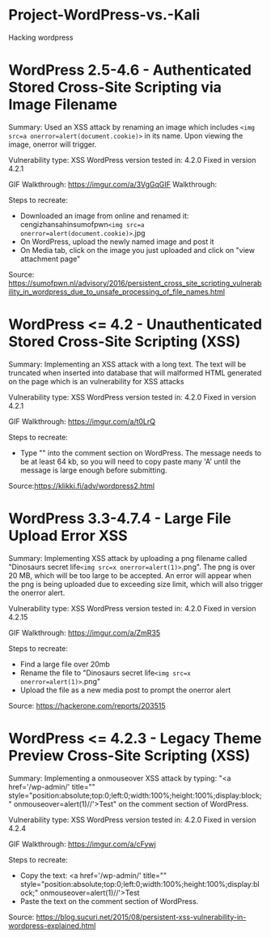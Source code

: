 # Project-WordPress-vs.-Kali
Hacking wordpress

# WordPress 2.5-4.6 - Authenticated Stored Cross-Site Scripting via Image Filename

Summary: Used an XSS attack by renaming an image which includes ```<img src=a onerror=alert(document.cookie)>``` in its name. Upon viewing the image, onerror will trigger.

Vulnerability type: XSS
WordPress version tested in: 4.2.0
Fixed in version 4.2.1

GIF Walkthrough: https://imgur.com/a/3VgGqGIF Walkthrough: 

Steps to recreate: 
- Downloaded an image from online and renamed it: cengizhansahinsumofpwn```<img src=a onerror=alert(document.cookie)>```.jpg
- On WordPress, upload the newly named image and post it
- On Media tab, click on the image you just uploaded and click on "view attachment page"

Source: https://sumofpwn.nl/advisory/2016/persistent_cross_site_scripting_vulnerability_in_wordpress_due_to_unsafe_processing_of_file_names.html

# WordPress <= 4.2 - Unauthenticated Stored Cross-Site Scripting (XSS)

Summary: Implementing an XSS attack with a long text. The text will be truncated when inserted into database that will malformed HTML generated on the page which is an vulnerability for XSS attacks

Vulnerability type: XSS
WordPress version tested in: 4.2.0
Fixed in version 4.2.1

GIF Walkthrough: https://imgur.com/a/t0LrQ

Steps to recreate: 
- Type "<a title='x onmouseover=alert(unescape(/hello%20world/.source)) style=position:absolute;left:0;top:0;width:5000px;height:5000px  AAAAAAAAAAAA...[64 kb]..AAA'></a>" into the comment section on WordPress. The message needs to be at least 64 kb, so you will need to copy paste many 'A' until the message is large enough before submitting.

Source:https://klikki.fi/adv/wordpress2.html

# WordPress 3.3-4.7.4 - Large File Upload Error XSS

Summary: Implementing XSS attack by uploading a png filename called "Dinosaurs secret life```<img src=x onerror=alert(1)>```.png". The png is over 20 MB, which will be too large to be accepted. An error will appear when the png is being uploaded due to exceeding size limit, which will also trigger the onerror alert.

Vulnerability type: XSS
WordPress version tested in: 4.2.0
Fixed in version 4.2.15

GIF Walkthrough: https://imgur.com/a/ZmR35

Steps to recreate: 
- Find a large file over 20mb
- Rename the file to "Dinosaurs secret life```<img src=x onerror=alert(1)>```.png"
- Upload the file as a new media post to prompt the onerror alert

Source: https://hackerone.com/reports/203515

# WordPress <= 4.2.3 - Legacy Theme Preview Cross-Site Scripting (XSS)

Summary: Implementing a onmouseover XSS attack by typing: "<a href='/wp-admin/' title="" style="position:absolute;top:0;left:0;width:100%;height:100%;display:block;" onmouseover=alert(1)//'>Test</a>" on the comment section of WordPress.

Vulnerability type: XSS
WordPress version tested in: 4.2.0
Fixed in version 4.2.4

GIF Walkthrough: https://imgur.com/a/cFywj

Steps to recreate: 
- Copy the text: <a href='/wp-admin/' title="" style="position:absolute;top:0;left:0;width:100%;height:100%;display:block;" onmouseover=alert(1)//'>Test</a>
- Paste the text on the comment section of WordPress.

Source: https://blog.sucuri.net/2015/08/persistent-xss-vulnerability-in-wordpress-explained.html


